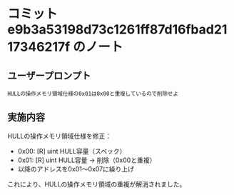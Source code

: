 # コミット e9b3a53198d73c1261ff87d16fbad2117346217f のノート

## ユーザープロンプト

```
HULLの操作メモリ領域仕様の0x01は0x00と重複しているので削除せよ
```

## 実施内容

HULLの操作メモリ領域仕様を修正：
- 0x00: [R] uint HULL容量（スペック）
- 0x01: [R] uint HULL容量 → 削除（0x00と重複）
- 以降のアドレスを0x01〜0x07に繰り上げ

これにより、HULLの操作メモリ領域の重複が解消されました。